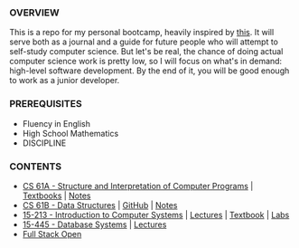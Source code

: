 ### OVERVIEW

This is a repo for my personal bootcamp, heavily inspired by [this](https://www.reddit.com/r/learnprogramming/comments/ortnef/a_super_harsh_guide_to_learning_computer_science/). It will serve both as a journal and a guide for future people who will attempt to self-study computer science. But let's be real, the chance of doing actual computer science work is pretty low, so I will focus on what's in demand: high-level software development. By the end of it, you will be good enough to work as a junior developer.

### PREREQUISITES

- Fluency in English
- High School Mathematics
- DISCIPLINE

### CONTENTS

- [CS 61A - Structure and Interpretation of Computer Programs](https://cs61a.org/) | [Textbooks](http://composingprograms.com/) | [Notes](https://github.com/woadray/cs-bootcamp/blob/main/cs61a.md)
- [CS 61B - Data Structures](https://sp21.datastructur.es/) | [GitHub](https://github.com/orgs/Berkeley-CS61B/repositories) | [Notes](https://github.com/woadray/cs-bootcamp/blob/main/cs61b.md)
- [15-213 - Introduction to Computer Systems](https://www.cs.cmu.edu/~213/) | [Lectures](https://scs.hosted.panopto.com/Panopto/Pages/Sessions/List.aspx#folderID=%22b96d90ae-9871-4fae-91e2-b1627b43e25e%22&maxResults=50&sortColumn=10&sortAscending=true) | [Textbook](http://csapp.cs.cmu.edu/3e/home.html) | [Labs](http://csapp.cs.cmu.edu/3e/labs.html)
- [15-445 - Database Systems](https://15445.courses.cs.cmu.edu/fall2022/) | [Lectures](https://www.youtube.com/playlist?list=PLSE8ODhjZXjaKScG3l0nuOiDTTqpfnWFf)
- [Full Stack Open](https://fullstackopen.com/en/)
